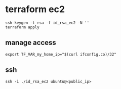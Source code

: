 # terraform ec2

```
ssh-keygen -t rsa -f id_rsa_ec2 -N ''
terraform apply
```

## manage access

```
export TF_VAR_my_home_ip="$(curl ifconfig.co)/32"
```

## ssh

```
ssh -i ./id_rsa_ec2 ubuntu@<public_ip>
```
